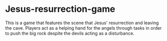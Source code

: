 # Jesus-resurrection-game

This is a game that features the scene that Jesus' resurrection and leaving the cave. Players act as a helping hand for the angels through tasks in order to push the big rock despite the devils acting as a disturbance. 
